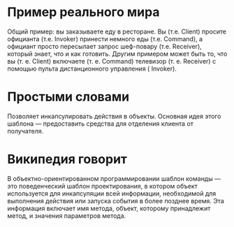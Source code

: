 # Пример реального мира
Общий пример: вы заказываете еду в ресторане. Вы (т.е. Client) просите официанта (т.е. Invoker) принести немного еды (т.е. Command), а официант просто пересылает запрос шеф-повару (т.е. Receiver), который знает, что и как готовить. Другим примером может быть то, что вы (т. е. Client) включаете (т. е. Command) телевизор (т. е. Receiver) с помощью пульта дистанционного управления ( Invoker).
# Простыми словами
Позволяет инкапсулировать действия в объекты. Основная идея этого шаблона — предоставить средства для отделения клиента от получателя.
# Википедия говорит
В объектно-ориентированном программировании шаблон команды — это поведенческий шаблон проектирования, в котором объект используется для инкапсуляции всей информации, необходимой для выполнения действия или запуска события в более позднее время. Эта информация включает имя метода, объект, которому принадлежит метод, и значения параметров метода.
